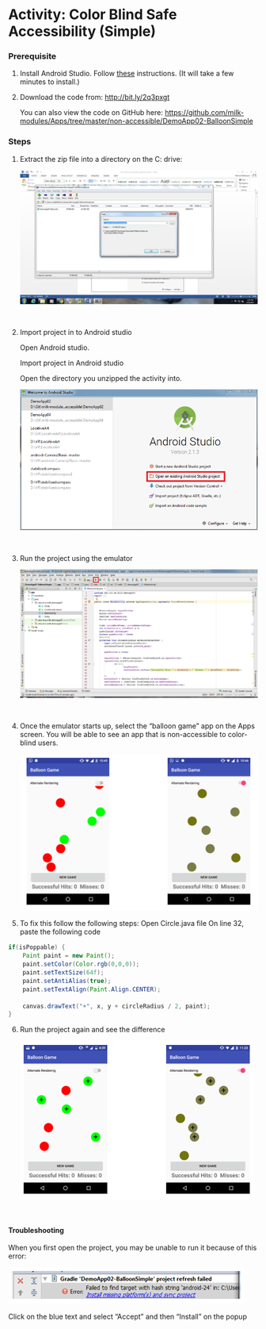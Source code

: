 # Activity: Color Blind Safe Accessibility (Simple)

### Prerequisite

1. Install Android Studio. Follow [these](https://docs.google.com/document/d/10YFPoM6By201u5EgzJMfNjy7U11QNmVsFjB9XiOD5lY/edit) instructions. (It will take a few minutes to install.)

2. Download the code from: http://bit.ly/2q3pxgt

   You can also view the code on GitHub here: <https://github.com/milk-modules/Apps/tree/master/non-accessible/DemoApp02-BalloonSimple>

### Steps

1. Extract the zip file into a directory on the C: drive:

   ![step01](images/01.png)

   ​

2. Import project in to Android studio

   Open Android studio.

   Import project in Android studio

   Open the directory you unzipped  the activity into. 

   ![](images/02.png)

   ​

3. Run the project using the emulator

   ![](images/03.png)

   ​

4. Once the emulator starts up, select  the “balloon game” app on the Apps screen. You will be able to see an app that is non-accessible to color-blind users.

   ![](images/04.png)

5. To fix this follow the following steps:
   Open Circle.java file
   On line 32, paste the following code


```java
if(isPoppable) {
    Paint paint = new Paint();
    paint.setColor(Color.rgb(0,0,0));
    paint.setTextSize(64f);
    paint.setAntiAlias(true);
    paint.setTextAlign(Paint.Align.CENTER);

    canvas.drawText("+", x, y + circleRadius / 2, paint);
}
```



6. Run the project again and see the difference

   ![](images/05.png)

   ​

#### Troubleshooting

When you first open the project, you may be unable to run it because of this error:

![](images/06.png)

Click on the blue text and select “Accept” and then “Install” on the popup
